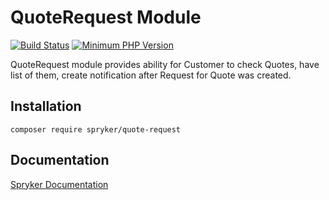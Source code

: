 # QuoteRequest Module
[![Build Status](https://travis-ci.org/spryker/quote-request.svg)](https://travis-ci.org/spryker/quote-request)
[![Minimum PHP Version](https://img.shields.io/badge/php-%3E%3D%207.2-8892BF.svg)](https://php.net/)

QuoteRequest module provides ability for Customer to check Quotes, 
have list of them, create notification after Request for Quote was created.

## Installation

```
composer require spryker/quote-request
```

## Documentation

[Spryker Documentation](https://academy.spryker.com/developing_with_spryker/module_guide/modules.html)

